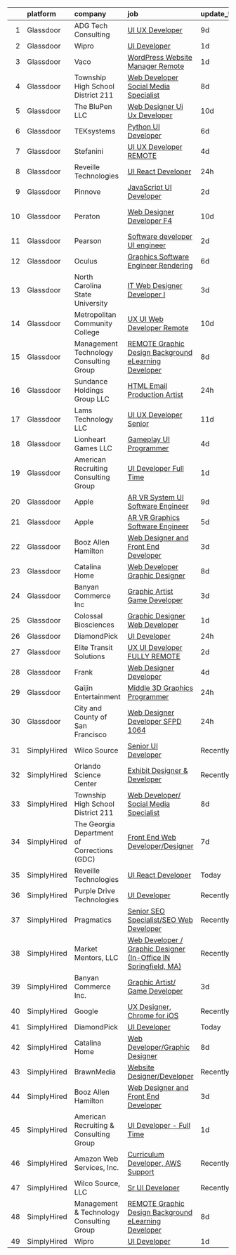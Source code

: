 

|    | platform    | company                                     | job                                                                                                                                                                                                                                                                                                                                                                                                                                                                                                                                                                                                                                                                                                                                                                                                                                                                                                                                                                                                                                                                                                                                                                                                                                                                                                                                                                                                                                                                        | update_time   | location                      |
|---:|:------------|:--------------------------------------------|:---------------------------------------------------------------------------------------------------------------------------------------------------------------------------------------------------------------------------------------------------------------------------------------------------------------------------------------------------------------------------------------------------------------------------------------------------------------------------------------------------------------------------------------------------------------------------------------------------------------------------------------------------------------------------------------------------------------------------------------------------------------------------------------------------------------------------------------------------------------------------------------------------------------------------------------------------------------------------------------------------------------------------------------------------------------------------------------------------------------------------------------------------------------------------------------------------------------------------------------------------------------------------------------------------------------------------------------------------------------------------------------------------------------------------------------------------------------------------|:--------------|:------------------------------|
|  1 | Glassdoor   | ADG Tech Consulting                         | [UI UX Developer](https://www.glassdoor.com/partner/jobListing.htm?pos=121&ao=1136043&s=58&guid=000001834a3cfb10a6b30d426c06a25c&src=GD_JOB_AD&t=SR&vt=w&ea=1&cs=1_2ebff563&cb=1663397854331&jobListingId=1008123459882&jrtk=3-0-1gd53pupojiif801-1gd53puqkg4fv800-0cf983c472109c0b-)                                                                                                                                                                                                                                                                                                                                                                                                                                                                                                                                                                                                                                                                                                                                                                                                                                                                                                                                                                                                                                                                                                                                                                                      | 9d            | Remote                        |
|  2 | Glassdoor   | Wipro                                       | [UI Developer](https://www.glassdoor.com/partner/jobListing.htm?pos=114&ao=1136043&s=58&guid=000001834a3cfb10a6b30d426c06a25c&src=GD_JOB_AD&t=SR&vt=w&ea=1&cs=1_9d2d1fe7&cb=1663397854330&jobListingId=1008143072302&jrtk=3-0-1gd53pupojiif801-1gd53puqkg4fv800-20e23c174ad86ba1-)                                                                                                                                                                                                                                                                                                                                                                                                                                                                                                                                                                                                                                                                                                                                                                                                                                                                                                                                                                                                                                                                                                                                                                                         | 1d            | Remote                        |
|  3 | Glassdoor   | Vaco                                        | [WordPress Website Manager  Remote ](https://www.glassdoor.com/partner/jobListing.htm?pos=110&ao=1110586&s=58&guid=000001834a3cfb10a6b30d426c06a25c&src=GD_JOB_AD&t=SR&vt=w&ea=1&cs=1_4b79fc06&cb=1663397854330&jobListingId=1008142928457&cpc=3BA4CE39D5B5DEF5&jrtk=3-0-1gd53pupojiif801-1gd53puqkg4fv800-36227de6d193ad65--6NYlbfkN0D_sybMACCpf9B-677oK5j6rPldVB6BlrVvFjO_o-GJZbzuF-qh4PxErFUqfUsv_6uh3N--8teLPcgLAGb1S6LyM1BR0yY6lnZeg-UoyspQIvZPG2YO4aMbQ5ykvK2qNk6b8_JATgn0hI_WenxAeL6BQ4IVWLgD0dWZnmeCMRumDs-5arFbU1wRrmdtz46Q7XjuLHRxESOlWUx4Lh81wZBN-m9sytGNfwQjfnm4qWFBSbbKBMiYyfvirUwv4LgMn_yd041po8GdC3sMoFcWIMIHc88DSvsNUBETnTylg_10SQtF5eBx1L64XRTs8Jf2SXy70RqO62PX1Yx91kPNsqkWN3YFqH7UZpCy7II_b81cJ8kOfSZOGBXuuUhOPHjrurPWMJS1dF_HIyuXpqpW-4xpW0D3CSkVJxAAqdaXwe-_5cmC8secK8S0_Fe5Ma5zd-9lKiKs1hA8Ig57p9_UD-Klr2pngm1yXgQx0DWR941m0JSOdw8xY5ldlt5w3oE8l_SfJGSofmwv2t9tzlbNxxKgkf7yE8goj7Y4NKUOuTTa4Q%3D%3D)                                                                                                                                                                                                                                                                                                                                                                                                                                                                                                                                                  | 1d            | Remote                        |
|  4 | Glassdoor   | Township High School District 211           | [Web Developer  Social Media Specialist](https://www.glassdoor.com/partner/jobListing.htm?pos=103&ao=1110586&s=58&guid=000001834a3cfb10a6b30d426c06a25c&src=GD_JOB_AD&t=SR&vt=w&ea=1&cs=1_ebca4b4f&cb=1663397854329&jobListingId=1008126791574&cpc=281FE6ECBEE2538F&jrtk=3-0-1gd53pupojiif801-1gd53puqkg4fv800-31c2bc176e2bcbab--6NYlbfkN0BvRTtPYviBXXga901bZda-x9dVbr3mkLrPNoe7KgsTz68QsHh34GSM90vVwyTaEndtYI0pe953W1rkkBGAbyuAKY_ZszoiwJmg3JbfF4AW655q9sZlWK9uJIjd_GGvixM2nNpmP1A7p0parvgProH3THElPIkKORt04eYR36BtKMpoYfce3ruRlgTJIR1C00vE555N2gz8EpmDepgOeTPMsPhlDdcssKHEsO2rLuJEFpAMSPN2X5jtTCdEP1_qNwJyRcFuIEW72rLPUNOoR0nrPvLsQZFGHkMI2cajAIkc6Tgia6kWxgcXxSLYqd6s1p8dgbVPA2r7kCiStupwrlWN0j2kUy9X3nlEdCY4WwwmBkVFfoDeedVDazyCYw6Pkm_0adAdm6Vuk0zzpI_8qvSeiqUu0p1efLiNrhPi3m7omwmzzCS8u782Jaf3q9GLBtLB4pxPZIUxCJKJZ9LYflh_vumpIvo4E8W4R5JxDkHgBsfbK3CNihJrfL026G5-_mnMuIBS1gev2QCrsCKFQp6w)                                                                                                                                                                                                                                                                                                                                                                                                                                                                                                                                                                          | 8d            | Palatine, IL                  |
|  5 | Glassdoor   | The BluPen  LLC                             | [Web Designer   Ui Ux Developer](https://www.glassdoor.com/partner/jobListing.htm?pos=125&ao=1136043&s=58&guid=000001834a3cfb10a6b30d426c06a25c&src=GD_JOB_AD&t=SR&vt=w&ea=1&cs=1_42668592&cb=1663397854331&jobListingId=1008120977864&jrtk=3-0-1gd53pupojiif801-1gd53puqkg4fv800-f5867d23896ef6b4-)                                                                                                                                                                                                                                                                                                                                                                                                                                                                                                                                                                                                                                                                                                                                                                                                                                                                                                                                                                                                                                                                                                                                                                       | 10d           | Los Angeles, CA               |
|  6 | Glassdoor   | TEKsystems                                  | [Python UI Developer](https://www.glassdoor.com/partner/jobListing.htm?pos=109&ao=1110586&s=58&guid=000001834a3cfb10a6b30d426c06a25c&src=GD_JOB_AD&t=SR&vt=w&cs=1_3193709f&cb=1663397854330&jobListingId=1008130784306&cpc=9DC6E4D8324653EE&jrtk=3-0-1gd53pupojiif801-1gd53puqkg4fv800-a57b41b6872a4eab--6NYlbfkN0AuKz8EBO1xHDEL7V2YF9xF3dC_I9B9i-Zw2Jh8clPMK3KTieKealHQySFBD4L6FvN_KhTYz0S6g0QNmCb7ePglB6J3kTOx8zTR55OBAfN2B7H0smSfk4uHDwhbK1IiQBYYJn-_kgSwWUITpJ09eVteVHB1c27Mf2vE28VBn4swmczPPBgukQD1z0Yz_6PwVGRIWCl_hvpBCa439dCTNRkld6yPqocNP0Q6q3W1GIy5JWzRV3zs6vL-YfMU5C4470xLw_fQA2KmSCcKIV_jRnGjbxfXDYB-up-YpwDPvPlO0uwV1lnTiSHtRNQpVAZYsed7LN_9qrw8yOdAgxp9pcCZuMqwqDCIAGBYxSbOn3d4kmsbwGnvuM6v_BRdHkdURoxaz2PxjKdk67zguO2Uw73TeBK0huWnBbn3ZuoYvUcZLJktwgUyXwJ2aWmzLthKEYo94r3tPopuE00g8XqVpam0eABIUhR64ewrciK0n53mZueHjRvmMD1rKLDz7sC6Hb_pcYQiDXLVfYDv85zTPqrWbB826sXjczAx9WelbDNQ62zzVD03b7duVE7OCD2PfrVVWzBq_srvuVbK3_ScwD8DzJaT40eNMwQTXQjmqZ-1FODPrS0ZPfNAZjgsw7Io65KyOeCOK_Fom7aQzCP6hxYHBSCwVeaFYCmqWVkU8eASO49um9Ry3jlkrTey20_BgvPUM754bMLKseTYNAb_hLar706hQ4vd5ABlzGO9TruSHLG1qzQKWtIQeyCYxrfj16t7_yI88fX15O1kvkVVBBfdKm1L7hS112f9D67R_9-RWHXvPp6HXboNo93JNEyWfZQ8a_-FjOIOz6kUsgt5NKeuEsZDQeTcUXLUVlyMQcP6wN4s0aas8WA-uC1NMNreka_tFSp-0yyhkfkOndgI2bbhMbAvMx7ujxwTVz0hDEkJaA%3D%3D)                                                                                                                                                                      | 6d            | New York, NY                  |
|  7 | Glassdoor   | Stefanini                                   | [UI UX Developer REMOTE](https://www.glassdoor.com/partner/jobListing.htm?pos=116&ao=1136043&s=58&guid=000001834a3cfb10a6b30d426c06a25c&src=GD_JOB_AD&t=SR&vt=w&ea=1&cs=1_88749eae&cb=1663397854330&jobListingId=1008134955356&jrtk=3-0-1gd53pupojiif801-1gd53puqkg4fv800-67cb59f16a888a1e-)                                                                                                                                                                                                                                                                                                                                                                                                                                                                                                                                                                                                                                                                                                                                                                                                                                                                                                                                                                                                                                                                                                                                                                               | 4d            | Remote                        |
|  8 | Glassdoor   | Reveille Technologies                       | [UI React Developer](https://www.glassdoor.com/partner/jobListing.htm?pos=112&ao=1136043&s=58&guid=000001834a3cfb10a6b30d426c06a25c&src=GD_JOB_AD&t=SR&vt=w&ea=1&cs=1_e97e2b79&cb=1663397854330&jobListingId=1008144671531&jrtk=3-0-1gd53pupojiif801-1gd53puqkg4fv800-331805cf207c9661-)                                                                                                                                                                                                                                                                                                                                                                                                                                                                                                                                                                                                                                                                                                                                                                                                                                                                                                                                                                                                                                                                                                                                                                                   | 24h           | Plano, TX                     |
|  9 | Glassdoor   | Pinnove                                     | [JavaScript UI Developer](https://www.glassdoor.com/partner/jobListing.htm?pos=119&ao=1136043&s=58&guid=000001834a3cfb10a6b30d426c06a25c&src=GD_JOB_AD&t=SR&vt=w&cs=1_f59a09ca&cb=1663397854331&jobListingId=1008138944302&jrtk=3-0-1gd53pupojiif801-1gd53puqkg4fv800-625717feb0c8a823-)                                                                                                                                                                                                                                                                                                                                                                                                                                                                                                                                                                                                                                                                                                                                                                                                                                                                                                                                                                                                                                                                                                                                                                                   | 2d            | Seattle, WA                   |
| 10 | Glassdoor   | Peraton                                     | [Web Designer Developer F4](https://www.glassdoor.com/partner/jobListing.htm?pos=129&ao=1136043&s=58&guid=000001834a3cfb10a6b30d426c06a25c&src=GD_JOB_AD&t=SR&vt=w&cs=1_7e84841a&cb=1663397854332&jobListingId=1008120923363&jrtk=3-0-1gd53pupojiif801-1gd53puqkg4fv800-d5bd3d771386e28f-)                                                                                                                                                                                                                                                                                                                                                                                                                                                                                                                                                                                                                                                                                                                                                                                                                                                                                                                                                                                                                                                                                                                                                                                 | 10d           | Stennis Space Center, MS      |
| 11 | Glassdoor   | Pearson                                     | [Software developer UI engineer](https://www.glassdoor.com/partner/jobListing.htm?pos=120&ao=1136043&s=58&guid=000001834a3cfb10a6b30d426c06a25c&src=GD_JOB_AD&t=SR&vt=w&cs=1_5c00f495&cb=1663397854331&jobListingId=1008139769182&jrtk=3-0-1gd53pupojiif801-1gd53puqkg4fv800-53cdb19f20537d53-)                                                                                                                                                                                                                                                                                                                                                                                                                                                                                                                                                                                                                                                                                                                                                                                                                                                                                                                                                                                                                                                                                                                                                                            | 2d            | Boulder, CO                   |
| 12 | Glassdoor   | Oculus                                      | [Graphics Software Engineer   Rendering](https://www.glassdoor.com/partner/jobListing.htm?pos=106&ao=1110586&s=58&guid=000001834a3cfb10a6b30d426c06a25c&src=GD_JOB_AD&t=SR&vt=w&cs=1_6441e17a&cb=1663397854329&jobListingId=1008130556276&cpc=723ADC3DFE402989&jrtk=3-0-1gd53pupojiif801-1gd53puqkg4fv800-9befe75e98588d1e--6NYlbfkN0DYl4UJW4r1Vl7FEn6T9F-rD9lpC-0oMJVSiWjK_MGUd8e8cHXcpv6KPyjLHZEfqkUa2Jc6cPcSL1BCKYWS171d62RiGZbeLKZ_DxhcRnvk2Rg9OX38eacw6htRBQ7tIxYbvX-ap0AzuQerzpFKJEw4oirGE1wkCndIDjT3tjXH8WFgEcWdZnfl4ZLxDMEb-mwrd24LPT9et67A0i0Sf8DS27F4v0PRbIVJAb-6E1z-Rmx0yxrcurimkRjay6LrlQzuXtdNjyAgBV57As8HPVDtxb3q7tEJNAAiXlwvdzfaXozE6rit4bkDF3xN_I2GqYCMFv3J-n1oSGCfZ9uIT-ZwDXuqjTmZKm71t2B_8s2fArzQ8FoK8MDSMqaXXoaaYEMfen1wtHjP5K_EFUOjeKshkRo-pgjWuPDUtk5vdsDyBt1j5ZZlTPp001gGDP9teFqEd2jiqaQOknyA__zjS8ZiRM_70INOablWCJBF8zOMSIQHbsUOyUau5sL5BZhXZM6TtD4iZ3beHuo3LTXijjpHS63pxUKOdGY02SAW5UHfV8C7qvVmYFGIsmUQZOEYa7miXhxrGaTb90Tv3_c6W57ojzcw3BFsXq6UoYQkIIsog0PVqIwpWy8KlmNvzhaHX2PGA3_ijB7HAJXpdHEfeKRXuOsGgHPPFWU1sq1S_jvrEX0rIU2YzU3yAREiLjlnmU_j1r5_ofk0FUn9LME5dPouo_v4YC9DM-oUTXS9ZgolVOaxw2nxLJRH7NqfGkB6VA04fkpiTKI5BruMPzW5vG_qB-6WFYNIxu_kK-waI5Kt7koriNJIDcwGCABNd0c3lEuSk534N6PXPzEu0V7CZNPmXRvn01i67NcYPq5d4Gk12SUj5e9lcHn3nuN0WXVI4XucWHxwD9BBiC3m_AOahaAGbbgu8b0iwJaFlwjevJCeg6RrU0AKcXksrcGJk3bzy3uE-b0qONHpIjx3q7rvfeb0kAqwry6PQe2HPohnO3iDMmFivcSTURYNWrbfOH_ICXxYhyjzdmk6w5tT0i4eDcXOS2Y9EHSazT7EHgdCgWylGtpduag2HXmAe6M4dA5fpww%3D) | 6d            | Remote                        |
| 13 | Glassdoor   | North Carolina State University             | [IT Web Designer Developer I](https://www.glassdoor.com/partner/jobListing.htm?pos=130&ao=1136043&s=58&guid=000001834a3cfb10a6b30d426c06a25c&src=GD_JOB_AD&t=SR&vt=w&cs=1_d29792d9&cb=1663397854332&jobListingId=1008137080970&jrtk=3-0-1gd53pupojiif801-1gd53puqkg4fv800-2983b0c5ed208523-)                                                                                                                                                                                                                                                                                                                                                                                                                                                                                                                                                                                                                                                                                                                                                                                                                                                                                                                                                                                                                                                                                                                                                                               | 3d            | Raleigh, NC                   |
| 14 | Glassdoor   | Metropolitan Community College              | [UX   UI Web Developer    Remote ](https://www.glassdoor.com/partner/jobListing.htm?pos=128&ao=1136043&s=58&guid=000001834a3cfb10a6b30d426c06a25c&src=GD_JOB_AD&t=SR&vt=w&cs=1_1995c295&cb=1663397854332&jobListingId=1008120799626&jrtk=3-0-1gd53pupojiif801-1gd53puqkg4fv800-cc479704189e3d4f-)                                                                                                                                                                                                                                                                                                                                                                                                                                                                                                                                                                                                                                                                                                                                                                                                                                                                                                                                                                                                                                                                                                                                                                          | 10d           | Omaha, NE                     |
| 15 | Glassdoor   | Management   Technology Consulting Group    | [REMOTE Graphic Design Background eLearning Developer](https://www.glassdoor.com/partner/jobListing.htm?pos=118&ao=1136043&s=58&guid=000001834a3cfb10a6b30d426c06a25c&src=GD_JOB_AD&t=SR&vt=w&ea=1&cs=1_6d126ba9&cb=1663397854331&jobListingId=1008126666388&jrtk=3-0-1gd53pupojiif801-1gd53puqkg4fv800-f1df213506217043-)                                                                                                                                                                                                                                                                                                                                                                                                                                                                                                                                                                                                                                                                                                                                                                                                                                                                                                                                                                                                                                                                                                                                                 | 8d            | Baltimore, MD                 |
| 16 | Glassdoor   | Sundance Holdings Group  LLC                | [HTML Email Production Artist](https://www.glassdoor.com/partner/jobListing.htm?pos=126&ao=1136043&s=58&guid=000001834a3cfb10a6b30d426c06a25c&src=GD_JOB_AD&t=SR&vt=w&cs=1_2da01619&cb=1663397854331&jobListingId=1008146092736&jrtk=3-0-1gd53pupojiif801-1gd53puqkg4fv800-734a660146cd5cbf-)                                                                                                                                                                                                                                                                                                                                                                                                                                                                                                                                                                                                                                                                                                                                                                                                                                                                                                                                                                                                                                                                                                                                                                              | 24h           | West Valley City, UT          |
| 17 | Glassdoor   | Lams Technology LLC                         | [UI UX Developer  Senior ](https://www.glassdoor.com/partner/jobListing.htm?pos=123&ao=1136043&s=58&guid=000001834a3cfb10a6b30d426c06a25c&src=GD_JOB_AD&t=SR&vt=w&ea=1&cs=1_20159d34&cb=1663397854331&jobListingId=1008118889321&jrtk=3-0-1gd53pupojiif801-1gd53puqkg4fv800-1873c344e686d154-)                                                                                                                                                                                                                                                                                                                                                                                                                                                                                                                                                                                                                                                                                                                                                                                                                                                                                                                                                                                                                                                                                                                                                                             | 11d           | Remote                        |
| 18 | Glassdoor   | Lionheart Games  LLC                        | [Gameplay UI Programmer](https://www.glassdoor.com/partner/jobListing.htm?pos=102&ao=1110586&s=58&guid=000001834a3cfb10a6b30d426c06a25c&src=GD_JOB_AD&t=SR&vt=w&ea=1&cs=1_8d662ceb&cb=1663397854329&jobListingId=1008134596502&cpc=BFE8C4BF51BDD557&jrtk=3-0-1gd53pupojiif801-1gd53puqkg4fv800-8c241ee59aaba226--6NYlbfkN0CNayYzF1mBaI40OgT78t3Q2d9IxlwDzhsYR4HK7epYUeqK_b3HkPu2-2UZlGpn_bQR8EX9KmuIycvh05Xy_a-R_HvE5UX9ga9m-9FSGt_-cGnABKMj4zrpqaf1Lgh8aSz3Gzz72SmfyexLMt4tu_nwN-Cx1hCvo4v-qW8-pegNVUGkAUErzWaI1Qbke5d2L26AbTNcgJgK8BERmqBiA-SrxphUGrIazo5y1Gy_mcousG2dOZIO0wvTBWw7NLcg1zFu_nQgWnXeNWKi0yCtww4E8DvXyzJjkvV2lJTPZVz32ZvmpagENCujBzjequAP1WkbKYs7NaToOWK2itxPy_BxJVFUn409IqVt5ScXKUnr2X8Zg1gU8F1HLNop-5cKUlIgp2aDQ5LhtQMRBooYhLKPXNH-63cLm5MMnzWcBca5RlwJeuS8b01uCxODBA-oJCFaI7DOKHwOGeJxfPYgx-hwNVNR6KXfMBgvUO2BjB9H2AEmT8xzh37omWEToP8QROamrTY376GD1g%3D%3D)                                                                                                                                                                                                                                                                                                                                                                                                                                                                                                                                                                                              | 4d            | Atlanta, GA                   |
| 19 | Glassdoor   | American Recruiting   Consulting Group      | [UI Developer   Full Time](https://www.glassdoor.com/partner/jobListing.htm?pos=115&ao=1136043&s=58&guid=000001834a3cfb10a6b30d426c06a25c&src=GD_JOB_AD&t=SR&vt=w&ea=1&cs=1_77931224&cb=1663397854330&jobListingId=1008143240961&jrtk=3-0-1gd53pupojiif801-1gd53puqkg4fv800-6efec60c2e0fe10e-)                                                                                                                                                                                                                                                                                                                                                                                                                                                                                                                                                                                                                                                                                                                                                                                                                                                                                                                                                                                                                                                                                                                                                                             | 1d            | Remote                        |
| 20 | Glassdoor   | Apple                                       | [AR VR System UI Software Engineer](https://www.glassdoor.com/partner/jobListing.htm?pos=108&ao=1110586&s=58&guid=000001834a3cfb10a6b30d426c06a25c&src=GD_JOB_AD&t=SR&vt=w&cs=1_e618feaf&cb=1663397854329&jobListingId=1008124638394&cpc=AC285F3A3ECA6BB0&jrtk=3-0-1gd53pupojiif801-1gd53puqkg4fv800-12f661aa24ee2a14--6NYlbfkN0BvKrLyj5gPmtZO9T8euul8TCxuuKNOtzRJOomxnwSEodTz2Bc-sPZlbtkML8D-m4q52Oz3-FC7lQE11tnd2_-6gdmH8uuDyZTag-t6fY9tprWAO2M1GdZnyO6Yhaa5UbsO7UP09xlx6YKetcD2TGocevOC7Ri1hd02D6N7vLESJri1_9uZrwiFDKeFmwhpDmVr7QlgHH9JR6tHJWTTet-pWWy0DNQFgrVLJj7HwvLW5e-buiGFa3TDsluBlX5TUyFTC_rDxuL5e2ezJIWhu5hWtNhEC2HPRenkqfj-WFp9DbbbD9UBSUuDHieZJVo6iyde37cbBUKXpqW0FJo8fjLOPRnG0m6l7V_rofEem-PQQmI9JnwIuZxN74_RO_THwsOgYuFJdvH5EpB3-FVJgPwzVIObEfDbldXJjXpCmJXo1zpjx11xPjGekrFFxawVDilfcQ_tI5wTUL_8xNFnozOixgb-BdTMqVtz9haveb9TVnBxQZOeVdNXs1jZSgQ3UIc7UPWMXG6Zu8_1AeLS4rG8xuWlzns2ypM9G5pUHm9p-qFxDAPsQEfAEepn8uErE1GHID4C-XqXoZTIXzNNxiwrS7ShePKU0YcZapIcc17hIreH9wm0iOJHIB3mQG1381_fXPW4DoyiEwSwRGUOqGEixnXgXzUyxVH2UWoFt3o52alvyjW5ILXjsEOsPyejPIZarDTCYATAg8NnAhjC9ZRv-tR5QwUYVLgH4Shgjl5WJSM01EMeTK50QYoVxDxG4Z5gIVfEwXNbl_hPI2M8AcQERHtxUS1u6mZJIiy9dbNOnVkxFrH9wIQM25coehkftx9CPoOhzL-8KZmDyvNApBXW917E0jsTHveQ33yk8A0K6sI2NY5kIXyCmnm6RIqA5Q2R3chuDHv9KrL4Grg5ceiCbEYtVLKdohh7y8XS5rzLn49beOiCH4LK2jVuozJTimNyF_m1-VvO9eI9Qe-8kW-m)                                                                                                                    | 9d            | Boulder, CO                   |
| 21 | Glassdoor   | Apple                                       | [AR VR Graphics Software Engineer](https://www.glassdoor.com/partner/jobListing.htm?pos=107&ao=1110586&s=58&guid=000001834a3cfb10a6b30d426c06a25c&src=GD_JOB_AD&t=SR&vt=w&cs=1_e5d8cff1&cb=1663397854329&jobListingId=1008131554556&cpc=8795CF9063CD573D&jrtk=3-0-1gd53pupojiif801-1gd53puqkg4fv800-a72104c27df0e2d8--6NYlbfkN0BvKrLyj5gPmtZO9T8euul8TCxuuKNOtzRJOomxnwSEodTz2Bc-sPZlbtkML8D-m4o_I3Y2GtphNCwxArX55LWuIzZuVMSYGEel6swQKXGeCRpaPeDjnEwQB6RB6W6RfxjB7zxavh0160fFerNNx86312P7nPI4L7wa5LZtv_Yvoq6Wl-zgXmelaSA0D6HOqslGaU0v_4kbZVq3sVrYl4ufihT3DQFItXggw9MPD_PRHXWMNMrQbemcy-rXk2k89yTLNaNcyFYTktT3Zh4yN043BFZ6OKHaz1M-dgINbNMA9tEAM3bIFeHUDjvq0ou_eGpwSUKVLE0BI-EXfGVrA-qqEwE5UTgpR0VDC8Lx_dDZsN4g72J0kJVjKJthGPlaQot3wwCAmXK-t-MahyX3Ei2grXKUn3gsmySwQSWT3eVA0coSWyo4mBSStmqGc_LWkBYrnCbPC660_HwPSdYtzg_6y_SCAd8ASeGKwe-aVNU5Koc5ugLG54oh-Mx-a0bBwv4ioV3mvZ61_WPUkY7Kb8cNGCH_v7aymx_3esd6s7NtvwQvMPz81vcNJ2VmEM4OUvxV1dk5i9IsfA2ZFUdtcOXnLS6RXYNsH1dTUWe1rnoXdctYIZsmRtgB9SNpdhtfcll8ksOEBCAwPJuqm6u4YxtCwmPHG5A1CReGL7YCYdaedyLB5uZxFT8-rMgNnvXswYGYIL791MYBQYZzhWTKusf--RvK8M6YB1ZI2bSL_CNwcQI80gg9LZKKJvni8erl1e2qkRyx0V9w_jjcffeglJMbFPxBWwUxfc8_wA2V75JqavB02gsTUHyt87s_XL9s6NOUdGsLJd1M7ovUdRYr93a-7O6yjCsdolRRD4ujOb0-b3QiZrxkzs1NDAwL-blkWpEdMCJXcbinRFZRrQcjJLN5HsjSoui_j_vrKBIKOxZ9ibyA9O84n5vdTbj5PjcB7fM9hW5Mi_f0ZitqXgdKN_vx)                                                                                                                     | 5d            | Boulder, CO                   |
| 22 | Glassdoor   | Booz Allen Hamilton                         | [Web Designer and Front End Developer](https://www.glassdoor.com/partner/jobListing.htm?pos=104&ao=1110586&s=58&guid=000001834a3cfb10a6b30d426c06a25c&src=GD_JOB_AD&t=SR&vt=w&cs=1_e3555470&cb=1663397854329&jobListingId=1008137197590&cpc=81AAE51C33FDE227&jrtk=3-0-1gd53pupojiif801-1gd53puqkg4fv800-f914eaf60cc6a655--6NYlbfkN0CaLaeO0W0aSDE10oNno4SsRl14ssiVXEJb5QYZji-zar5Yl-tvFfpLfvooI0429clIlpdEDl7ZiqzEk05D9hDiSBKUxs8_v9gJKLS6hDH-HHAeR5KAWbIfelZ49o_u7irPhg1c0jH6X9syPxywrZnNk-tMw28vNSdiwSsdOcDahkrE9x-Q6d4gY2fa3pS6Z5wpItvaAz4AHrQ9yH5BC3mqpjbA-3RNRhTyOSW37Tm1SmDNO3XxaGEJf1FrJwu_AkzP-WugrL21cvvONcJ9Y3URl73ZvxZ9EMiwFTcpz8FPdaNjjGy5EAOXYwflt3iSq02ev4incka-u1gmJTtPdAnJcZFsvj1uNXEMxYX_85cVXPEsuCdo05qUQQIk74esl4yhBTgqKs6sMmAqbj1Fzgkw4Sfrvq76MsGDF62Rc1YCQ9fCEQbawE2pvWuqmeZ8kHyAgG_kofVVLxwaa0o0fr9PlnCCUqvPlBFNms3UZ1DztLNWc2vGPUP5AEtquTuHGtE-2xrokn2ZmU9PLs4gI9fPX1uv8Rn814GMQgoQhLzHCmnGLXnP5shQ0lxJLXjtyZgwe2nMo_9kW7ma9r11xb1d)                                                                                                                                                                                                                                                                                                                                                                                                                                                                                                                 | 3d            | Chantilly, VA                 |
| 23 | Glassdoor   | Catalina Home                               | [Web Developer Graphic Designer](https://www.glassdoor.com/partner/jobListing.htm?pos=105&ao=1110586&s=58&guid=000001834a3cfb10a6b30d426c06a25c&src=GD_JOB_AD&t=SR&vt=w&ea=1&cs=1_d224cb02&cb=1663397854329&jobListingId=1008126744238&cpc=BCC169F53084E245&jrtk=3-0-1gd53pupojiif801-1gd53puqkg4fv800-e853527e115b99b9--6NYlbfkN0C2jZJFrLxaPA0GelnsGYXGIqBCI4fxbylvGcZVymefRVHTge5Vuj8fmjk9WeL_qMAglPTVIaoVPsSBLS28IXChoGYeq-UQtzX_TJY9-6q5LtESYZh4jxehow0o9lDjnHX9wN9ZBMJcNgKm6f1s_0LhC4kjYiGbTFXChbRwEYeC-xWSKCL9BrSwtreZAJ8rYO5RNtkId-9l6uRtRvknob7PuJz69dUaAd3kWPjkmpH6dkyH8Yth5TW750rOvavNX05bXomJCt8YyLK1o7seV9u8qofe6JHMo7JEEcIrAkEaLJUenJRJyAOTMqqN-FhPVVfGf3Mqz2MZDuUWf3LceOJdClYTv5OZxU14SF03fIat-tNTgsvaz8ldSqGonG_kgudYO-XVUYJI7ovdg_vYvtmr-koQcm5lp2_NqhPAo_S2t8V_CEQADlOSQbZ9HtrPkAMZ4u7qFl9ZQw_X7FJFhLwHAJ4id5rEHwygJKOtCLtiJYEepxR2yctX1_iwE56ZulhNg0r4feUIKQ%3D%3D)                                                                                                                                                                                                                                                                                                                                                                                                                                                                                                                                                                                      | 8d            | United States                 |
| 24 | Glassdoor   | Banyan Commerce Inc                         | [Graphic Artist  Game Developer](https://www.glassdoor.com/partner/jobListing.htm?pos=101&ao=1110586&s=58&guid=000001834a3cfb10a6b30d426c06a25c&src=GD_JOB_AD&t=SR&vt=w&ea=1&cs=1_fb8c2815&cb=1663397854329&jobListingId=1008136768728&cpc=CA5E2B5B7F82281C&jrtk=3-0-1gd53pupojiif801-1gd53puqkg4fv800-b7a5a5c1da3a1de3--6NYlbfkN0AJ9YajiwAf1_6xm8q8dI6Igxc08os5d78_r09uaRSAc6DDc6dETsF1svScKdYRdRx6WO1Ng6D809PSCd2g4nQWvTB21EU3EyteFI4Oveo4K2FxviYCy3Xmdksg0vgA7ZoVeG2dNfDqT1Zm5dROFfl9AO7bywAQnOxtaKJjpTU1X9knhHgjF-4Vyqs4Gun4r6-B_s0ILcisrrpWougucvQMUtJXNq1Y_MR1DPWa4G6p5FSLO19WDpc3JNsZziXY38tSHogewx6yFQb4GmbpjVSSuf79KodnB1EE-8rmt1ARBhFZOA7kJhy6iN07G2FvtApn-2fMCk_gdobsDom3irBL2AHTUj4DpjeSLZOpFOs-HhE6SzXXaiyN5Tb4jePP1Zrzoh24z-MriQlQTkAsgrFdQRD9Iedy7YlOcM8_jxGZ9VpM2Gf8aac9N55qQJRML5qoJ8LTYPojq8Zj6RV_xEaOsYrIBBC5TBymwYq15eFWYIVZNaJYjk4gJKWUdF4QbRXrJRUZNYRjmQ%3D%3D)                                                                                                                                                                                                                                                                                                                                                                                                                                                                                                                                                                                      | 3d            | Pompano Beach, FL             |
| 25 | Glassdoor   | Colossal Biosciences                        | [Graphic Designer Web Developer](https://www.glassdoor.com/partner/jobListing.htm?pos=117&ao=1136043&s=58&guid=000001834a3cfb10a6b30d426c06a25c&src=GD_JOB_AD&t=SR&vt=w&ea=1&cs=1_4a405324&cb=1663397854330&jobListingId=1008142661513&jrtk=3-0-1gd53pupojiif801-1gd53puqkg4fv800-737906941dce3381-)                                                                                                                                                                                                                                                                                                                                                                                                                                                                                                                                                                                                                                                                                                                                                                                                                                                                                                                                                                                                                                                                                                                                                                       | 1d            | Dallas, TX                    |
| 26 | Glassdoor   | DiamondPick                                 | [UI Developer](https://www.glassdoor.com/partner/jobListing.htm?pos=111&ao=1136043&s=58&guid=000001834a3cfb10a6b30d426c06a25c&src=GD_JOB_AD&t=SR&vt=w&ea=1&cs=1_b2eea354&cb=1663397854330&jobListingId=1008144793029&jrtk=3-0-1gd53pupojiif801-1gd53puqkg4fv800-b0567f3f43463958-)                                                                                                                                                                                                                                                                                                                                                                                                                                                                                                                                                                                                                                                                                                                                                                                                                                                                                                                                                                                                                                                                                                                                                                                         | 24h           | Remote                        |
| 27 | Glassdoor   | Elite Transit Solutions                     | [UX UI Developer FULLY REMOTE](https://www.glassdoor.com/partner/jobListing.htm?pos=113&ao=1136043&s=58&guid=000001834a3cfb10a6b30d426c06a25c&src=GD_JOB_AD&t=SR&vt=w&ea=1&cs=1_7a305e24&cb=1663397854330&jobListingId=1008138944972&jrtk=3-0-1gd53pupojiif801-1gd53puqkg4fv800-823d0d18d63facab-)                                                                                                                                                                                                                                                                                                                                                                                                                                                                                                                                                                                                                                                                                                                                                                                                                                                                                                                                                                                                                                                                                                                                                                         | 2d            | Pittsburgh, PA                |
| 28 | Glassdoor   | Frank                                       | [Web Designer Developer](https://www.glassdoor.com/partner/jobListing.htm?pos=124&ao=1136043&s=58&guid=000001834a3cfb10a6b30d426c06a25c&src=GD_JOB_AD&t=SR&vt=w&ea=1&cs=1_3ec64460&cb=1663397854331&jobListingId=1008134596116&jrtk=3-0-1gd53pupojiif801-1gd53puqkg4fv800-da9fa4a8b324575f-)                                                                                                                                                                                                                                                                                                                                                                                                                                                                                                                                                                                                                                                                                                                                                                                                                                                                                                                                                                                                                                                                                                                                                                               | 4d            | Oklahoma City, OK             |
| 29 | Glassdoor   | Gaijin Entertainment                        | [Middle 3D Graphics Programmer](https://www.glassdoor.com/partner/jobListing.htm?pos=127&ao=1136043&s=58&guid=000001834a3cfb10a6b30d426c06a25c&src=GD_JOB_AD&t=SR&vt=w&cs=1_6b7e035a&cb=1663397854332&jobListingId=1008144484632&jrtk=3-0-1gd53pupojiif801-1gd53puqkg4fv800-dcdcb79d7e6c288a-)                                                                                                                                                                                                                                                                                                                                                                                                                                                                                                                                                                                                                                                                                                                                                                                                                                                                                                                                                                                                                                                                                                                                                                             | 24h           | Remote                        |
| 30 | Glassdoor   | City and County of San Francisco            | [Web Designer   Developer   SFPD  1064 ](https://www.glassdoor.com/partner/jobListing.htm?pos=122&ao=1136043&s=58&guid=000001834a3cfb10a6b30d426c06a25c&src=GD_JOB_AD&t=SR&vt=w&cs=1_356462a6&cb=1663397854331&jobListingId=1008146094212&jrtk=3-0-1gd53pupojiif801-1gd53puqkg4fv800-f9e630f1f7e173da-)                                                                                                                                                                                                                                                                                                                                                                                                                                                                                                                                                                                                                                                                                                                                                                                                                                                                                                                                                                                                                                                                                                                                                                    | 24h           | San Francisco, CA             |
| 31 | SimplyHired | Wilco Source                                | [Senior UI Developer](https://www.simplyhired.com/job/FOhbTKF_D3Ww50CMhGMgZxqvwn8v_Aiee92eSF5gLopsLk7-8DRgfg?q=graphic+developer)                                                                                                                                                                                                                                                                                                                                                                                                                                                                                                                                                                                                                                                                                                                                                                                                                                                                                                                                                                                                                                                                                                                                                                                                                                                                                                                                          | Recently      | Newark, CA                    |
| 32 | SimplyHired | Orlando Science Center                      | [Exhibit Designer & Developer](https://www.simplyhired.com/job/JpuP0DVPATVwH0-XnxFsc8nJ-z6kfBqXsh9luvt7lVv6oPB3kNfQcg?q=graphic+developer)                                                                                                                                                                                                                                                                                                                                                                                                                                                                                                                                                                                                                                                                                                                                                                                                                                                                                                                                                                                                                                                                                                                                                                                                                                                                                                                                 | Recently      | Orlando, FL                   |
| 33 | SimplyHired | Township High School District 211           | [Web Developer/ Social Media Specialist](https://www.simplyhired.com/job/dPbXl6bBpXMH4dl8P0D0CCTmUAsOZFPx0zNuP21F2_1ZFc-cKCdqOw?q=graphic+developer)                                                                                                                                                                                                                                                                                                                                                                                                                                                                                                                                                                                                                                                                                                                                                                                                                                                                                                                                                                                                                                                                                                                                                                                                                                                                                                                       | 8d            | Palatine, IL                  |
| 34 | SimplyHired | The Georgia Department of Corrections (GDC) | [Front End Web Developer/Designer](https://www.simplyhired.com/job/IGC2pIoKwT63zKcxLHs7YSIlqvZ4elhZ1GWMSwyIEinjDqm69oveVw?q=graphic+developer)                                                                                                                                                                                                                                                                                                                                                                                                                                                                                                                                                                                                                                                                                                                                                                                                                                                                                                                                                                                                                                                                                                                                                                                                                                                                                                                             | 7d            | Atlanta, GA                   |
| 35 | SimplyHired | Reveille Technologies                       | [UI React Developer](https://www.simplyhired.com/job/8II9foac_FkuDLoqewCLS7JJpUAr6O050xiML6OBKsDk0MZW8Tn8fg?q=graphic+developer)                                                                                                                                                                                                                                                                                                                                                                                                                                                                                                                                                                                                                                                                                                                                                                                                                                                                                                                                                                                                                                                                                                                                                                                                                                                                                                                                           | Today         | Plano, TX                     |
| 36 | SimplyHired | Purple Drive Technologies                   | [UI Developer](https://www.simplyhired.com/job/u3dkqfSOUn_shBfZZle9eXSqVK3M-Mc3N0s3Mf4v6tN8wT_tigTwsg?q=graphic+developer)                                                                                                                                                                                                                                                                                                                                                                                                                                                                                                                                                                                                                                                                                                                                                                                                                                                                                                                                                                                                                                                                                                                                                                                                                                                                                                                                                 | Recently      | Texas City, TX                |
| 37 | SimplyHired | Pragmatics                                  | [Senior SEO Specialist/SEO Web Developer](https://www.simplyhired.com/job/YThmy1pqQZWCN6NpVm6jm_YsyMddiBHbrB2fuFAy04LBN_GxOXbL2A?q=graphic+developer)                                                                                                                                                                                                                                                                                                                                                                                                                                                                                                                                                                                                                                                                                                                                                                                                                                                                                                                                                                                                                                                                                                                                                                                                                                                                                                                      | Recently      | Washington, DC                |
| 38 | SimplyHired | Market Mentors, LLC                         | [Web Developer / Graphic Designer (In-Office IN Springfield, MA)](https://www.simplyhired.com/job/FQG5uJ1dss-sRffoAoQ2VcQRgxsuv475Wnb7F9AflVz3v4ZTdM9xDw?q=graphic+developer)                                                                                                                                                                                                                                                                                                                                                                                                                                                                                                                                                                                                                                                                                                                                                                                                                                                                                                                                                                                                                                                                                                                                                                                                                                                                                              | Recently      | Springfield, MA               |
| 39 | SimplyHired | Banyan Commerce Inc.                        | [Graphic Artist/ Game Developer](https://www.simplyhired.com/job/xLyNVPe4tT4TDq_ufLJeVveKQHTFI0iKVWKdoNBHrGbelWNDcL5nCQ?q=graphic+developer)                                                                                                                                                                                                                                                                                                                                                                                                                                                                                                                                                                                                                                                                                                                                                                                                                                                                                                                                                                                                                                                                                                                                                                                                                                                                                                                               | 3d            | Pompano Beach, FL             |
| 40 | SimplyHired | Google                                      | [UX Designer, Chrome for iOS](https://www.simplyhired.com/job/CsG_86YwOO9ty2Tjjto3XBo0uHfG4hI1KnitdvR_tCa9Pg9FnWjCDw?q=graphic+developer)                                                                                                                                                                                                                                                                                                                                                                                                                                                                                                                                                                                                                                                                                                                                                                                                                                                                                                                                                                                                                                                                                                                                                                                                                                                                                                                                  | Recently      | New York, NY                  |
| 41 | SimplyHired | DiamondPick                                 | [UI Developer](https://www.simplyhired.com/job/53aubm12EJBXpprvNzRuux61EPy9BiryRq_8XAcR-9isQUXEG0YveA?q=graphic+developer)                                                                                                                                                                                                                                                                                                                                                                                                                                                                                                                                                                                                                                                                                                                                                                                                                                                                                                                                                                                                                                                                                                                                                                                                                                                                                                                                                 | Today         | Remote                        |
| 42 | SimplyHired | Catalina Home                               | [Web Developer/Graphic Designer](https://www.simplyhired.com/job/WygAT-7Sz9T4AtZSKkh-1Xu1uhqKbDa2agfGCZ77AyyvIXr6LIn68g?q=graphic+developer)                                                                                                                                                                                                                                                                                                                                                                                                                                                                                                                                                                                                                                                                                                                                                                                                                                                                                                                                                                                                                                                                                                                                                                                                                                                                                                                               | 8d            | Santa Fe Spgs, CA             |
| 43 | SimplyHired | BrawnMedia                                  | [Website Designer/Developer](https://www.simplyhired.com/job/78BxKl1R6BpfuVu8Kpk-1cxMOjiHDgxQMPxrbQ5J7eWU9PbYxXCHNA?q=graphic+developer)                                                                                                                                                                                                                                                                                                                                                                                                                                                                                                                                                                                                                                                                                                                                                                                                                                                                                                                                                                                                                                                                                                                                                                                                                                                                                                                                   | Recently      | Albany, NY                    |
| 44 | SimplyHired | Booz Allen Hamilton                         | [Web Designer and Front End Developer](https://www.simplyhired.com/job/MWCZFVipkUqbqFAAHceUt604C3QNVHgrdsl2HrfRDZLgBnZdAXtZFA?q=graphic+developer)                                                                                                                                                                                                                                                                                                                                                                                                                                                                                                                                                                                                                                                                                                                                                                                                                                                                                                                                                                                                                                                                                                                                                                                                                                                                                                                         | 3d            | Chantilly, VA                 |
| 45 | SimplyHired | American Recruiting & Consulting Group      | [UI Developer - Full Time](https://www.simplyhired.com/job/3mPjL661ix9AyMf4oT-LsNgpU6lGIBq0Q4GFCdVZ7j70eKWmtINOuw?q=graphic+developer)                                                                                                                                                                                                                                                                                                                                                                                                                                                                                                                                                                                                                                                                                                                                                                                                                                                                                                                                                                                                                                                                                                                                                                                                                                                                                                                                     | 1d            | Remote                        |
| 46 | SimplyHired | Amazon Web Services, Inc.                   | [Curriculum Developer, AWS Support](https://www.simplyhired.com/job/VJ2mxpB_C3RiZ9WEdGHt_L8L7tDgh2uUlbSQc1Inzt2mb5hjGzhRXQ?q=graphic+developer)                                                                                                                                                                                                                                                                                                                                                                                                                                                                                                                                                                                                                                                                                                                                                                                                                                                                                                                                                                                                                                                                                                                                                                                                                                                                                                                            | Recently      | Remote                        |
| 47 | SimplyHired | Wilco Source, LLC                           | [Sr UI Developer](https://www.simplyhired.com/job/WEL8Ccd4QXOlC_IcyxTILNQYYK_UM1D41UbbsPWfwpSeGc0ljSbGGQ?q=graphic+developer)                                                                                                                                                                                                                                                                                                                                                                                                                                                                                                                                                                                                                                                                                                                                                                                                                                                                                                                                                                                                                                                                                                                                                                                                                                                                                                                                              | Recently      | Newark, CA                    |
| 48 | SimplyHired | Management & Technology Consulting Group    | [REMOTE Graphic Design Background eLearning Developer](https://www.simplyhired.com/job/WLcLu83UNc5i4HcxT4Z8_uL0bZw3nZ4xxnR-OnZSWiGkHRaWAxvJyQ?q=graphic+developer)                                                                                                                                                                                                                                                                                                                                                                                                                                                                                                                                                                                                                                                                                                                                                                                                                                                                                                                                                                                                                                                                                                                                                                                                                                                                                                         | 8d            | Stone Ridge, NY +24 locations |
| 49 | SimplyHired | Wipro                                       | [UI Developer](https://www.simplyhired.com/job/L4V-qkpjzVnM23zgvE4YzloFiI9Xm64sd_JAf8IN7ijsx60KN6JoSw?q=graphic+developer)                                                                                                                                                                                                                                                                                                                                                                                                                                                                                                                                                                                                                                                                                                                                                                                                                                                                                                                                                                                                                                                                                                                                                                                                                                                                                                                                                 | 1d            | Remote                        |
